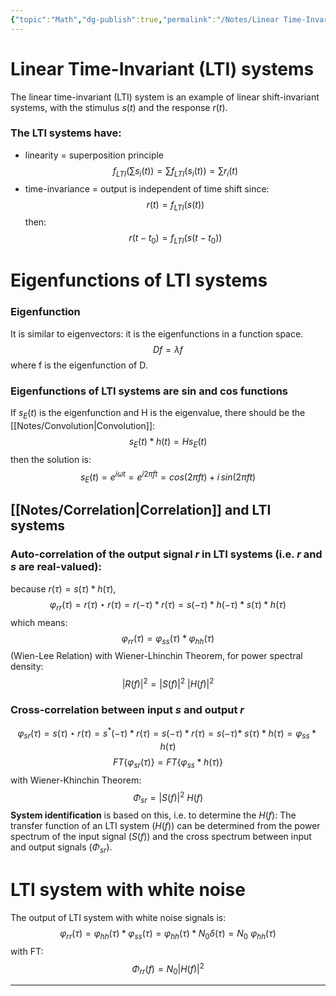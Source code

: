 ```yaml
---
{"topic":"Math","dg-publish":true,"permalink":"/Notes/Linear Time-Invariant (LTI) systems/","dgPassFrontmatter":true,"noteIcon":""}
---
```


# Linear Time-Invariant (LTI) systems
The linear time-invariant (LTI) system is an example of linear shift-invariant systems, with the stimulus $s(t)$ and the response $r(t)$.
### The LTI systems have:
- linearity = superposition principle
$$ f_{LTI}(\sum s_i(t)) = \sum f_{LTI}(s_i(t)) = \sum r_i(t)$$
- time-invariance = output is independent of time shift
since: $$r(t)=f_{LTI}(s(t))$$
then: $$r(t-t_0) = f_{LTI}(s(t-t_0))$$


# Eigenfunctions of LTI systems
### Eigenfunction 
It is similar to eigenvectors: it is the eigenfunctions in a function space.
$$Df = \lambda f$$ where f is the eigenfunction of D.
### Eigenfunctions of LTI systems are sin and cos functions
If $s_E(t)$ is the eigenfunction and H is the eigenvalue, there should be the [[Notes/Convolution\|Convolution]]: $$s_E(t) * h(t) = H s_E(t)$$
then the solution is:
$$s_E(t) = e^{i\omega t} = e^{i2\pi ft} = cos(2\pi ft) + i \, sin(2\pi ft)$$

## [[Notes/Correlation\|Correlation]] and LTI systems
### Auto-correlation of the output signal $r$ in LTI systems (i.e. $r$ and $s$ are real-valued):
because $r(\tau) = s(\tau) \ast h(\tau)$, 
$$\varphi_{rr}(\tau) = r(\tau) \star r(\tau) =  r(-\tau) \ast r(\tau) = s(-\tau) \ast h(-\tau) \ast s(\tau) \ast h(\tau)$$
which means:
$$\varphi_{rr}(\tau) = \varphi_{ss}(\tau) \ast \varphi_{hh}(\tau)$$ (Wien-Lee Relation)
with Wiener-Lhinchin Theorem, for power spectral density:
$$|R(f)|^2 = |S(f)|^2 \ |H(f)|^2$$
### Cross-correlation between input $s$ and output $r$
$$\varphi_{sr}(\tau) = s(\tau) \star r(\tau) = s^*(-\tau) \ast r(\tau) = s(-\tau) \ast r(\tau) = s(-\tau) \ast \ s(\tau) \ast h(\tau) = \varphi_{ss} \ast h(\tau)$$
$$FT\{\varphi_{sr}(\tau)\} = FT\{\varphi_{ss} \ast h(\tau)\} $$
with Wiener-Khinchin Theorem:
$$\Phi _{sr} = |S(f)|^2 \ H(f)$$
**System identification** is based on this, i.e. to determine the $H(f)$:
The transfer function of an LTI system ($H(f)$) can be determined from the power spectrum of the input signal ($S(f)$) and the cross spectrum between input and output signals ($\Phi _{sr}$). 

# LTI system with white noise
The output of LTI system with white noise signals is:
$$\varphi _{rr}(\tau) = \varphi _{hh}(\tau) \ast \varphi _{ss}(\tau) = \varphi _{hh}(\tau) \ast N_0 \delta (\tau) = N_0 \ \varphi _{hh}(\tau) $$
with FT:
$$\Phi _{rr}(f) = N_0|H(f)|^2$$

****
